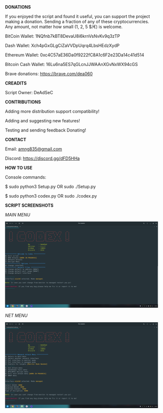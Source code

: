 **DONATIONS**

If you enjoyed the script and found it useful, you can support the project making a donation. Sending a fraction of any of these cryptocurrencies. Any amount, not matter how small (1, 2, 5 $/€) is welcome.

BitCoin Wallet: 1NQfnb7kBT8DevaU8i6krnVsNvKv9q3zTP

Dash Wallet: Xch4pGxGLgCiZaVVDpUqrq4LbsHEdzXydP

Ethereum Wallet: 0xc4C57aE36Da0f9222fC8A1c6F2e23Da14c41d514

Bitcoin Cash Wallet: 16Lu6na5ES7qGLcnJJWAAnXGvNxWX94cGS

Brave donations: https://brave.com/dea060

**CREADITS**

Script Owner: DeAdSeC

**CONTRIBUTIONS**

Adding more distribution support compatibility!

Adding and suggesting new features!

Testing and sending feedback Donating!

**CONTACT**

Email: amng835@gmail.com

Discord: https://discord.gg/dFD5HHa

**HOW TO USE**

Console commands:

$ sudo python3 Setup.py OR sudo ./Setup.py

$ sudo python3 codex.py OR sudo ./codex.py

**SCRIPT SCREENSHOTS**

  *MAIN MENU*

  ![alt text](https://github.com/DEADSEC-SECURITY/CODEX/blob/master/utils/IMG/main1.png)

  *NET MENU*

  ![alt text](https://github.com/DEADSEC-SECURITY/CODEX/blob/master/utils/IMG/net1.png)
